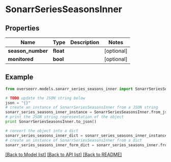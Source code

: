 # SonarrSeriesSeasonsInner


## Properties
Name | Type | Description | Notes
------------ | ------------- | ------------- | -------------
**season_number** | **float** |  | [optional] 
**monitored** | **bool** |  | [optional] 

## Example

```python
from overseerr.models.sonarr_series_seasons_inner import SonarrSeriesSeasonsInner

# TODO update the JSON string below
json = "{}"
# create an instance of SonarrSeriesSeasonsInner from a JSON string
sonarr_series_seasons_inner_instance = SonarrSeriesSeasonsInner.from_json(json)
# print the JSON string representation of the object
print SonarrSeriesSeasonsInner.to_json()

# convert the object into a dict
sonarr_series_seasons_inner_dict = sonarr_series_seasons_inner_instance.to_dict()
# create an instance of SonarrSeriesSeasonsInner from a dict
sonarr_series_seasons_inner_form_dict = sonarr_series_seasons_inner.from_dict(sonarr_series_seasons_inner_dict)
```
[[Back to Model list]](../README.md#documentation-for-models) [[Back to API list]](../README.md#documentation-for-api-endpoints) [[Back to README]](../README.md)


